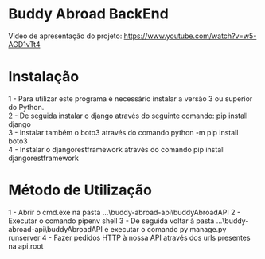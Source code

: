 # Buddy Abroad BackEnd

Video de apresentação do projeto: https://www.youtube.com/watch?v=w5-AGD1vTt4

# Instalação

1 - Para utilizar este programa é necessário instalar a versão 3 ou superior do Python.<br/>
2 - De seguida instalar o django através do seguinte comando: pip install django<br/>
3 - Instalar também o boto3 através do comando python -m pip install boto3<br/>
4 - Instalar o djangorestframework através do comando pip install djangorestframework<br/>

# Método de Utilização

1 - Abrir o cmd.exe na pasta  ...\buddy-abroad-api\buddyAbroadAPI
2 - Executar o comando pipenv shell
3 - De seguida voltar à pasta ...\buddy-abroad-api\buddyAbroadAPI e executar o comando py manage.py runserver
4 - Fazer pedidos HTTP à nossa API através dos urls presentes na api.root
